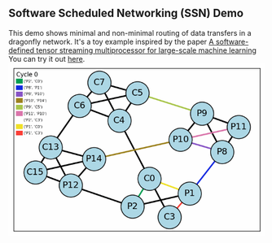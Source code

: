 ## Software Scheduled Networking (SSN) Demo

This demo shows minimal and non-minimal routing of data transfers in a dragonfly network. It's a toy example inspired by the paper [A software-defined tensor streaming multiprocessor for large-scale machine learning](https://dl.acm.org/doi/10.1145/3470496.3527405)
You can try it out [here](https://madhav-malhotra-groq-ssn-demo-frontend-acfxev.streamlit.app/).
![Demo](./schedule.gif)